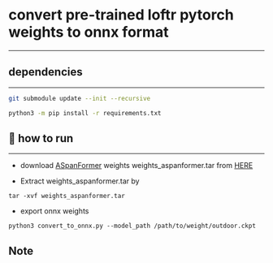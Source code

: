 # convert pre-trained loftr pytorch weights to onnx format

---

## dependencies

---



```bash
git submodule update --init --recursive

python3 -m pip install -r requirements.txt
```

## :running: how to run

---

- download [ASpanFormer](https://github.com/apple/ml-aspanformer) weights weights_aspanformer.tar from [HERE](https://drive.google.com/file/d/1eavM9dTkw9nbc-JqlVVfGPU5UvTTfc6k/view)

- Extract weights_aspanformer.tar by

```
tar -xvf weights_aspanformer.tar
```


- export onnx weights


```
python3 convert_to_onnx.py --model_path /path/to/weight/outdoor.ckpt
```


## Note

